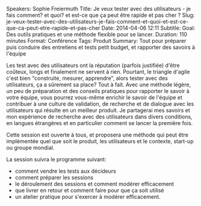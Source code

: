 Speakers: Sophie Freiermuth
Title: Je veux tester avec des utilisateurs - je fais comment? et quoi? et est-ce que ça peut être rapide et pas cher ? 
Slug: je-veux-tester-avec-des-utilisateurs-je-fais-comment-et-quoi-et-est-ce-que-ca-peut-etre-rapide-et-pas-cher
Date: 2014-04-06 12:11
Subtitle: 
Goal: Des outils pratiques et une méthode flexible pour se lancer.
Duration: 110 minutes
Format: Conférence
Tags: Produit
Summary: Tout pour préparer puis conduire des entretiens et tests petit budget, et rapporter des savoirs à l'équipe


Les test avec des utilisateurs ont la réputation (parfois justifiée) d'être coûteux, longs et finalement ne servent à rien. Pourtant, le triangle d'agile c'est bien "construite, mesurer, apprendre", alors tester avec des utilisateurs, ça a sûrement sa place? Tout à fait. 
Avec une méthode légère, un peu de préparation et des conseils pratiques pour rapporter le savoir à votre équipe, vous pourrez vous-même enrichir le savoir de l'équipe et contribuer à une culture de validation, de recherche et de dialogue avec les utilisateurs qui résulte en un meilleur produit. Je partagerai mes savoirs et mon expérience de recherche avec des utilisateurs dans divers conditions, en langues étrangères et en particulier comment se lancer la première fois.

Cette session est ouverte à tous, et proposera une méthode qui peut être implémentée quel que soit le produit, les utilisateurs et le contexte, start-up ou groupe mondial.

La session suivra le programme suivant: 
- comment vendre les tests aux décideurs 
- comment préparer les sessions 
- le déroulement des sessions et comment modérer efficacement 
- que livrer en retour et comment faire pour que ça soit utilisé 
- un atelier pratique pour s'exercer à modérer efficacement.

